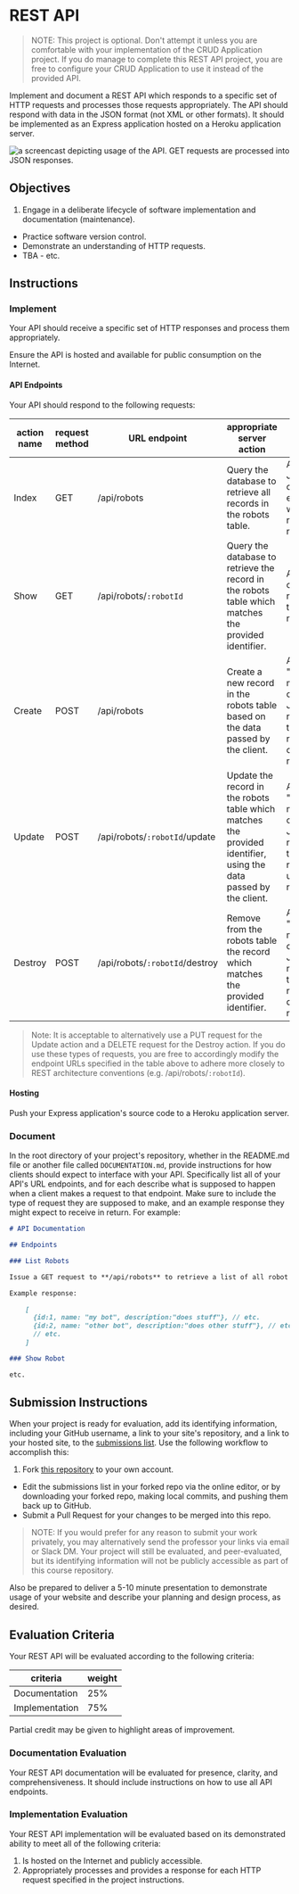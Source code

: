 # REST API

> NOTE: This project is optional. Don't attempt it unless you are comfortable with your implementation of the CRUD Application project. If you do manage to complete this REST API project, you are free to configure your CRUD Application to use it instead of the provided API.

Implement and document a REST API which responds to a specific set of HTTP requests and processes those requests appropriately. The API should respond with data in the JSON format (not XML or other formats). It should be implemented as an Express application hosted on a Heroku application server.

![a screencast depicting usage of the API. GET requests are processed into JSON responses.](demo.gif)

## Objectives

  1. Engage in a deliberate lifecycle of software implementation and documentation (maintenance).
  * Practice software version control.
  * Demonstrate an understanding of HTTP requests.
  * TBA - etc.


## Instructions

### Implement

Your API should receive a specific set of HTTP responses and process them appropriately.

Ensure the API is hosted and available for public consumption on the Internet.

#### API Endpoints

Your API should respond to the following requests:

action name | request method | URL endpoint | appropriate server action | response contents
--- | --- | --- | --- | ---
Index | GET | /api/robots | Query the database to retrieve all records in the robots table. | An array of JSON objects, each of which represents a robot.
Show | GET | /api/robots/`:robotId` | Query the database to retrieve the record in the robots table which matches the provided identifier. | A JSON object representing the given robot.
Create | POST | /api/robots | Create a new record in the robots table based on the data passed by the client. | A simple "OK" message, or optionally a JSON object representing the recently-created robot.
Update | POST | /api/robots/`:robotId`/update | Update the record in the robots table which matches the provided identifier, using the data passed by the client. | A simple "OK" message, or optionally a JSON object representing the recently-updated robot.
Destroy | POST | /api/robots/`:robotId`/destroy | Remove from the robots table the record which matches the provided identifier. | A simple "OK" message, or optionally a JSON object representing the recently-deleted robot.

> Note: It is acceptable to alternatively use a PUT request for the Update action and a DELETE request for the Destroy action. If you do use these types of requests, you are free to accordingly modify the endpoint URLs specified in the table above to adhere more closely to REST architecture conventions (e.g. /api/robots/`:robotId`).

#### Hosting

Push your Express application's source code to a Heroku application server.

### Document

In the root directory of your project's repository, whether in the README.md file or another file called `DOCUMENTATION.md`, provide instructions for how clients should expect to interface with your API. Specifically list all of your API's URL endpoints, and for each describe what is supposed to happen when a client makes a request to that endpoint. Make sure to include the type of request they are supposed to make, and an example response they might expect to receive in return. For example:

```` md
# API Documentation

## Endpoints

### List Robots

Issue a GET request to **/api/robots** to retrieve a list of all robot records currently in the database.

Example response:

    [
      {id:1, name: "my bot", description:"does stuff"}, // etc.
      {id:2, name: "other bot", description:"does other stuff"}, // etc.
      // etc.
    ]

### Show Robot

etc.
````

## Submission Instructions

When your project is ready for evaluation, add its identifying information, including your GitHub username, a link to your site's repository, and a link to your hosted site, to the [submissions list](submissions.md). Use the following workflow to accomplish this:

  1. Fork [this repository](https://github.com/SCSU-CSC-Department/201701-csc-443-01/) to your own account.
  * Edit the submissions list in your forked repo via the online editor, or by downloading your forked repo, making local commits, and pushing them back up to GitHub.
  * Submit a Pull Request for your changes to be merged into this repo.

> NOTE: If you would prefer for any reason to submit your work privately, you may alternatively send the professor your links via email or Slack DM. Your project will still be evaluated, and peer-evaluated, but its identifying information will not be publicly accessible as part of this course repository.

Also be prepared to deliver a 5-10 minute presentation to demonstrate usage of your website and describe your planning and design process, as desired.

## Evaluation Criteria

Your REST API will be evaluated according to the following criteria:

criteria | weight
--- | ---
Documentation | 25%
Implementation | 75%

Partial credit may be given to highlight areas of improvement.

### Documentation Evaluation

Your REST API documentation will be evaluated for presence, clarity, and comprehensiveness. It should include instructions on how to use all API endpoints.

### Implementation Evaluation

Your REST API implementation will be evaluated based on its demonstrated ability to meet all of the following criteria:

  1. Is hosted on the Internet and publicly accessible.
  2. Appropriately processes and provides a response for each HTTP request specified in the project instructions.
